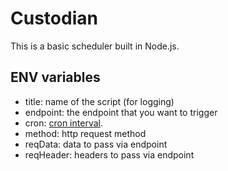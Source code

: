 # Custodian

This is a basic scheduler built in Node.js. 

## ENV variables 
 - title: name of the script (for logging)
 - endpoint: the endpoint that you want to trigger
 - cron: [cron interval](https://www.npmjs.com/package/cron). 
 - method: http request method
 - reqData: data to pass via endpoint
 - reqHeader: headers to pass via endpoint